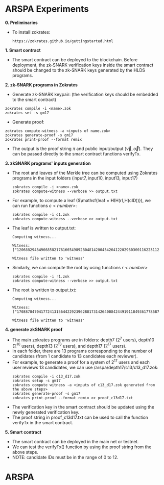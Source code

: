 # ARSPA Experiments
**0. Preliminaries**
- To install zokrates:
  ```
  https://zokrates.github.io/gettingstarted.html
  ```
**1. Smart contract**
- The smart contract can be deployed to the blockchain. Before deployment, the zk-SNARK verification keys inside the smart contract should be changed to the zk-SNARK keys generated by the HLDS programs.

**2. zk-SNARK programs in Zokrates**
- Generate zk-SNARK keypair: (the verification keys should be embedded to the smart contract)
```
zokrates compile -i <name>.zok
zokrates set -s gm17
```
- Generate proof:
```
zokrates compute-witness -a <inputs of name.zok>
zokrates generate-proof -s gm17
zokrates print-proof --format remix
```
- The output is the proof string $\pi$ and public input/output ($\vec{v},\vec{o}$). They can be passed directly to the smart contract functions $\mathsf{verifyTx}$.

**3. zkSNARK programs' inputs generation**
- The root and leaves of the Merkle tree can be computed using Zokrates programs in the input folders (input7, input10, input13, input17)
  ```
  zokrates compile -i <name>.zok
  zokrates compute-witness --verbose >> output.txt
  ```
- For example, to compute a leaf ($\mathsf{leaf = H(H(r),H(cID))}), we can run functions $c<number>$:
  ```
  zokrates compile -i c1.zok
  zokrates compute-witness --verbose >> output.txt
  ```
- The leaf is written to output.txt:
  ```
  Computing witness...

  Witness: 
  ["12068829434966858217616654989280481420045420412202930300116223112089659876982"]

  Witness file written to 'witness'
  ```
- Similarly, we can compute the root by using functions $r<number>$
  ```
  zokrates compile -i r1.zok
  zokrates compute-witness --verbose >> output.txt
  ```
- The root is written to output.txt:
  ```
  Computing witness...

  Witness: 
  ["17088704704177241315644229239628817314264008424491911849361778587561865360994"]

  Witness file written to 'witness'
  ```
**4. generate zkSNARK proof**
- The main zokrates programs are in folders: depth7 ($2^7$ users), depth10 ($2^{10}$ users), depth13 ($2^{13}$ users), and depth17 ($2^{17}$ users).
- In each folder, there are 13 programs corresponding to the number of candidates (from 1 candidate to 13 candidates each reviewer).
- For example, to generate a proof for a system of $2^{17}$ users and each user reviews 13 candidates, we can use /arspa/depth17/c13/c13_d17.zok:
  ```
  zokrates compile -i c13_d17.zok
  zokrates setup -s gm17
  zokrates compute witness -a <inputs of c13_d17.zok generated from the above steps>
  zokrates generate-proof -s gm17
  zokrates print-proof --format remix >> proof_c13d17.txt
  ```
- The verification key in the smart contract should be updated using the newly generated verification key.
- The proof string in proof_c13d17.txt can be used to call the function verifyTx in the smart contract.

**5. Smart contract**
- The smart contract can be deployed in the main net or testnet.
- We can test the verifyTx() function by using the proof string from the above steps.
- NOTE: candidate IDs must be in the range of 0 to 12.
# ARSPA
